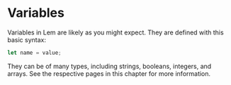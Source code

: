 # Variables

Variables in Lem are likely as you might expect. They are defined with this basic syntax:
```js
let name = value;
```

They can be of many types, including strings, booleans, integers, and arrays.
See the respective pages in this chapter for more information.